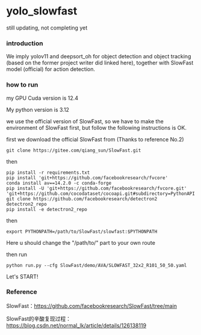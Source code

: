 # yolo_slowfast

still updating, not completing yet

### introduction

We imply yolov11 and deepsort_oh for object detection and object tracking (based on the former project writer did linked here), together with SlowFast model (official) for action detection.

### how to run

my GPU Cuda version is 12.4

My python version is 3.12

we use the official version of SlowFast, so we have to make the environment of SlowFast first, but follow  the following instructions is OK.

first we download the official SlowFast from (Thanks to reference No.2)

```
git clone https://gitee.com/qiang_sun/SlowFast.git
```

then

```
pip install -r requirements.txt
pip install 'git+https://github.com/facebookresearch/fvcore'
conda install av==14.2.0 -c conda-forge
pip install -U 'git+https://github.com/facebookresearch/fvcore.git' 'git+https://github.com/cocodataset/cocoapi.git#subdirectory=PythonAPI'
git clone https://github.com/facebookresearch/detectron2 detectron2_repo
pip install -e detectron2_repo
```

then

```
export PYTHONPATH=/path/to/SlowFast/slowfast:$PYTHONPATH
```

Here u should change the "/path/to/" part to your own route

then run

```
python run.py --cfg SlowFast/demo/AVA/SLOWFAST_32x2_R101_50_50.yaml
```

Let's START!

### Reference

SlowFast：https://github.com/facebookresearch/SlowFast/tree/main

SlowFast的辛酸复现过程：https://blog.csdn.net/normal_lk/article/details/126138119
